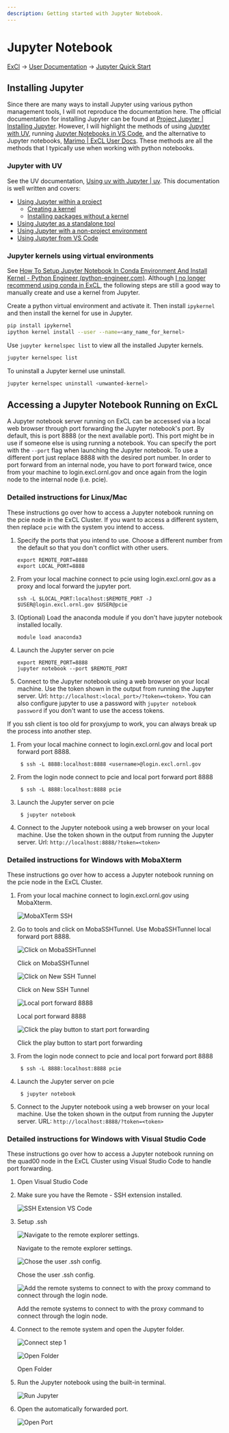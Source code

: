 ```yaml
---
description: Getting started with Jupyter Notebook.
---
```

# Jupyter Notebook

[ExCl](https://docs.excl.ornl.gov) → [User Documentation](../) → [Jupyter Quick Start](jupyter-quick-start.md)

## Installing Jupyter

Since there are many ways to install Jupyter using various python management tools, I will not reproduce the documentation here. The official documentation for installing Jupyter can be found at [Project Jupyter | Installing Jupyter](https://jupyter.org/install). However, I will highlight the methods of using [Jupyter with UV](https://docs.excl.ornl.gov/quick-start-guides/jupyter-quick-start#jupyter-with-uv), running [Jupyter Notebooks in VS Code](https://code.visualstudio.com/docs/datascience/jupyter-notebooks), and the alternative to Jupyter notebooks, [Marimo | ExCL User Docs](https://docs.excl.ornl.gov/quick-start-guides/marimo). These methods are all the methods that I typically use when working with python notebooks.

### Jupyter with UV

See the UV documentation, [Using uv with Jupyter | uv](https://docs.astral.sh/uv/guides/integration/jupyter/). This documentation is well written and covers:
- [Using Jupyter within a project](https://docs.astral.sh/uv/guides/integration/jupyter/#using-jupyter-within-a-project)
    - [Creating a kernel](https://docs.astral.sh/uv/guides/integration/jupyter/#creating-a-kernel)
    - [Installing packages without a kernel](https://docs.astral.sh/uv/guides/integration/jupyter/#installing-packages-without-a-kernel)
- [Using Jupyter as a standalone tool](https://docs.astral.sh/uv/guides/integration/jupyter/#using-jupyter-as-a-standalone-tool)
- [Using Jupyter with a non-project environment](https://docs.astral.sh/uv/guides/integration/jupyter/#using-jupyter-with-a-non-project-environment)
- [Using Jupyter from VS Code](https://docs.astral.sh/uv/guides/integration/jupyter/#using-jupyter-from-vs-code)

### Jupyter kernels using virtual environments

See [How To Setup Jupyter Notebook In Conda Environment And Install Kernel - Python Engineer (python-engineer.com)](https://www.python-engineer.com/posts/setup-jupyter-notebook-in-conda-environment/). Although [I no longer recommend using conda in ExCL](https://docs.excl.ornl.gov/quick-start-guides/conda-and-spack-installation#installing-conda), the following steps are still a good way to manually create and use a kernel from Jupyter.

Create a python virtual environment and activate it. Then install `ipykernel` and then install the kernel for use in Jupyter.
```bash
pip install ipykernel
ipython kernel install --user --name=<any_name_for_kernel>
```

Use `jupyter kernelspec list` to view all the installed Jupyter kernels.
```bash
jupyter kernelspec list
```

To uninstall a Jupyter kernel use uninstall.
```bash
jupyter kernelspec uninstall <unwanted-kernel>
```

## Accessing a Jupyter Notebook Running on ExCL

A Jupyter notebook server running on ExCL can be accessed via a local web browser through port forwarding the Jupyter notebook's port. By default, this is port 8888 (or the next available port). This port might be in use if someone else is using running a notebook. You can specify the port with the `--port` flag when launching the Jupyter notebook. To use a different port just replace 8888 with the desired port number. In order to port forward from an internal node, you have to port forward twice, once from your machine to login.excl.ornl.gov and once again from the login node to the internal node (i.e. pcie).

### Detailed instructions for Linux/Mac

These instructions go over how to access a Jupyter notebook running on the pcie node in the ExCL Cluster. If you want to access a different system, then replace `pcie` with the system you intend to access.

1. Specify the ports that you intend to use. Choose a different number from the default so that you don't conflict with other users.

    ```
    export REMOTE_PORT=8888
    export LOCAL_PORT=8888
    ```
2. From your local machine connect to pcie using login.excl.ornl.gov as a proxy and local forward the jupyter port.

    ```
    ssh -L $LOCAL_PORT:localhost:$REMOTE_PORT -J $USER@login.excl.ornl.gov $USER@pcie
    ```

3. (Optional) Load the anaconda module if you don't have jupyter notebook installed locally.

    ```
    module load anaconda3
    ```
4. Launch the Jupyter server on pcie

    ```
    export REMOTE_PORT=8888
    jupyter notebook --port $REMOTE_PORT
    ```
5. Connect to the Jupyter notebook using a web browser on your local machine. Use the token shown in the output from running the Jupyter server. Url: `http://localhost:<local_port>/?token=<token>`. You can also configure jupyter to use a password with `jupyter notebook password` if you don't want to use the access tokens.

If you ssh client is too old for proxyjump to work, you can always break up the process into another step.

1. From your local machine connect to login.excl.ornl.gov and local port forward port 8888.

    ```
     $ ssh -L 8888:localhost:8888 <username>@login.excl.ornl.gov
    ```
2. From the login node connect to pcie and local port forward port 8888

    ```
     $ ssh -L 8888:localhost:8888 pcie
    ```
3. Launch the Jupyter server on pcie

    ```
     $ jupyter notebook
    ```
4. Connect to the Jupyter notebook using a web browser on your local machine. Use the token shown in the output from running the Jupyter server. Url: `http://localhost:8888/?token=<token>`

### Detailed instructions for Windows with MobaXterm

These instructions go over how to access a Jupyter notebook running on the pcie node in the ExCL Cluster.

1. From your local machine connect to login.excl.ornl.gov using MobaXterm.

    ![MobaXTerm SSH](../.gitbook/assets/mobaxterm-ssh.png)
2. Go to tools and click on MobaSSHTunnel. Use MobaSSHTunnel local forward port 8888.

    ![Click on MobaSSHTunnel](../.gitbook/assets/mobaxterm-ssh-tunnel.png)

    Click on MobaSSHTunnel

    ![Click on New SSH Tunnel](../.gitbook/assets/mobaxterm-new-tunnel.png)

    Click on New SSH Tunnel

    ![Local port forward 8888](../.gitbook/assets/mobaxterm-port-forward.png)

    Local port forward 8888

    ![Click the play button to start port forwarding](../.gitbook/assets/mobaxterm-play.png)

    Click the play button to start port forwarding
3. From the login node connect to pcie and local port forward port 8888

    ```
     $ ssh -L 8888:localhost:8888 pcie
    ```
4. Launch the Jupyter server on pcie

    ```
     $ jupyter notebook
    ```
5. Connect to the Jupyter notebook using a web browser on your local machine. Use the token shown in the output from running the Jupyter server. URL: `http://localhost:8888/?token=<token>`

### Detailed instructions for Windows with Visual Studio Code

These instructions go over how to access a Jupyter notebook running on the quad00 node in the ExCL Cluster using Visual Studio Code to handle port forwarding.

1. Open Visual Studio Code
2. Make sure you have the Remote - SSH extension installed.

    ![SSH Extension VS Code](../.gitbook/assets/visual-code-ssh-extension.png)
3. Setup .ssh

    ![Navigate to the remote explorer settings.](../.gitbook/assets/visual-code-ssh-setup1.png)

    Navigate to the remote explorer settings.

    ![Chose the user .ssh config.](../.gitbook/assets/visual-code-ssh-setup2.png)

    Chose the user .ssh config.

    ![Add the remote systems to connect to with the proxy command to connect through the login node.](../.gitbook/assets/visual-code-ssh-setup3.png)

    Add the remote systems to connect to with the proxy command to connect through the login node.
4. Connect to the remote system and open the Jupyter folder.

    ![Connect step 1](../.gitbook/assets/visual-code-connect1.png)

    ![Open Folder](../.gitbook/assets/visual-code-connect2.png)

    Open Folder
5. Run the Jupyter notebook using the built-in terminal.

    ![Run Jupyter](../.gitbook/assets/visual-code-run.png)
6. Open the automatically forwarded port.

    ![Open Port](../.gitbook/assets/visual-code-open.png)
